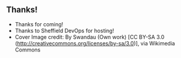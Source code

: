 ## Thanks!

- Thanks for coming!
- Thanks to Sheffield DevOps for hosting!
- Cover Image credit: By Swandau (Own work) [CC BY-SA 3.0 (http://creativecommons.org/licenses/by-sa/3.0)], via Wikimedia Commons
